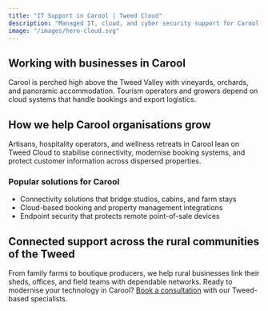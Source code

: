 ```yaml
---
title: "IT Support in Carool | Tweed Cloud"
description: "Managed IT, cloud, and cyber security support for Carool businesses across the rural communities of the Tweed."
image: "/images/hero-cloud.svg"
---
```


## Working with businesses in Carool
Carool is perched high above the Tweed Valley with vineyards, orchards, and panoramic accommodation. Tourism operators and growers depend on cloud systems that handle bookings and export logistics.

## How we help Carool organisations grow
Artisans, hospitality operators, and wellness retreats in Carool lean on Tweed Cloud to stabilise connectivity, modernise booking systems, and protect customer information across dispersed properties.

### Popular solutions for Carool
- Connectivity solutions that bridge studios, cabins, and farm stays
- Cloud-based booking and property management integrations
- Endpoint security that protects remote point-of-sale devices

## Connected support across the rural communities of the Tweed
From family farms to boutique producers, we help rural businesses link their sheds, offices, and field teams with dependable networks. Ready to modernise your technology in Carool? [Book a consultation](/consultation/) with our Tweed-based specialists.
